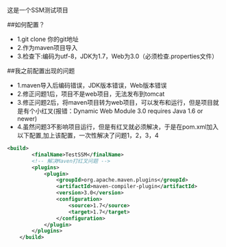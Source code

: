 这是一个SSM测试项目

##如何配置？

* 1.git clone 你的git地址
* 2.作为maven项目导入
* 3.检查下:编码为utf-8，JDK为1.7，Web为3.0（必须检查.properties文件）

##我之前配置出现的问题

* 1.maven导入后编码错误，JDK版本错误，Web版本错误
* 2.修正问题1后，项目不是web项目，无法发布到tomcat
* 3.修正问题2后，将maven项目转为web项目，可以发布和运行，但是项目就是有个小红叉(报错：Dynamic Web Module 3.0 requires Java 1.6 or newer)
* 4.虽然问题3不影响项目运行，但是有红叉就必须解决，于是在pom.xml加入以下配置,加上该配置，一次性解决了问题1，2，3，4
```xml
<build>
		<finalName>TestSSM</finalName>
		<!-- 解决Maven打红叉问题 -->
		<plugins>
			<plugin>
				<groupId>org.apache.maven.plugins</groupId>
				<artifactId>maven-compiler-plugin</artifactId>
				<version>3.0</version>
				<configuration>
					<source>1.7</source>
					<target>1.7</target>
				</configuration>
			</plugin>
		</plugins>
	</build>
```
